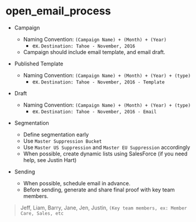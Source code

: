 # open_email_process

- Campaign
	- Naming Convention: `(Campaign Name) + (Month) + (Year)`
		- ex. `Destination: Tahoe - November, 2016`
	- Campaign should include email template, and email draft. 

- Published Template
	- Naming Convention: `(Campaign Name) + (Month) + (Year) + (type)`
		-  ex. `Destination: Tahoe - November, 2016 - Template`

- Draft
	- Naming Convention: `(Campaign Name) + (Month) + (Year) + (type)`
		-  ex. `Destination: Tahoe - November, 2016 - Email`

- Segmentation
	- Define segmentation early
	- Use `Master Suppression Bucket`
	- Use `Master US Suppression` and `Master EU Suppression` accordingly
	- When possible, create dynamic lists using SalesForce (if you need help, see Justin Hart)

- Sending
	- When possible, schedule email in advance. 
	- Before sending, generate and share final proof with key team members.

> Jeff, Liam, Barry, Jane, Jen, Justin, `(Key team members, ex: Member Care, Sales, etc `
